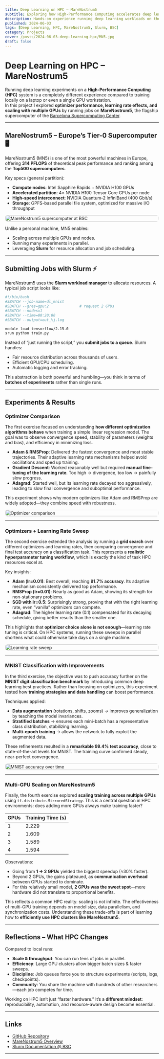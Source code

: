 ```yaml
---
title: Deep Learning on HPC – MareNostrum5
subtitle: Exploring how High-Performance Computing accelerates deep learning experiments
description: Hands-on experience running deep learning workloads on the MareNostrum5 supercomputer at BSC. Covers optimizer benchmarks, MNIST improvements, multi-GPU scaling, and how HPC changes the workflow compared to local environments.
published: 2024-06-03
tags: [Deep Learning, HPC, MareNostrum5, Slurm, BSC]
category: Projects
cover: /posts/2024-06-03-deep-learning-hpc/MN5.jpg
draft: false
---
```


# Deep Learning on HPC – MareNostrum5

Running deep learning experiments on a **High-Performance Computing (HPC)** system is a completely different experience compared to training locally on a laptop or even a single GPU workstation.  
In this project I explored **optimizer performance, learning rate effects, and scaling with multiple GPUs** by running jobs on **MareNostrum5**, the flagship supercomputer of the [Barcelona Supercomputing Center](https://www.bsc.es/).

---

## MareNostrum5 – Europe’s Tier-0 Supercomputer 🖥️

MareNostrum5 (MN5) is one of the most powerful machines in Europe, offering **314 PFLOPS** of theoretical peak performance and ranking among the **Top500 supercomputers**.  

Key specs (general partition):
- **Compute nodes**: Intel Sapphire Rapids + NVIDIA H100 GPUs  
- **Accelerated partition**: 4× NVIDIA H100 Tensor Core GPUs per node  
- **High-speed interconnect**: NVIDIA Quantum-2 InfiniBand (400 Gbit/s)  
- **Storage**: GPFS-based parallel file system, optimized for massive I/O throughput  

<div style="display:flex;justify-content:center;">
  <img src="/posts/2024-06-03-deep-learning-hpc/MN5.jpg" alt="MareNostrum5 supercomputer at BSC" style="width:100%;max-width:800px;border-radius:8px;" />
</div>

Unlike a personal machine, MN5 enables:
- Scaling across multiple GPUs and nodes.  
- Running many experiments in parallel.  
- Leveraging **Slurm** for resource allocation and job scheduling.  

---

## Submitting Jobs with Slurm ⚡

MareNostrum5 uses the **Slurm workload manager** to allocate resources. A typical job script looks like:

```bash
#!/bin/bash
#SBATCH --job-name=dl_mnist
#SBATCH --gres=gpu:2              # request 2 GPUs
#SBATCH --nodes=1
#SBATCH --time=00:20:00
#SBATCH --output=out_%j.log

module load tensorflow/2.15.0
srun python train.py
```

Instead of “just running the script,” you **submit jobs to a queue**. Slurm handles:

* Fair resource distribution across thousands of users.
* Efficient GPU/CPU scheduling.
* Automatic logging and error tracking.

This abstraction is both powerful and humbling—you think in terms of **batches of experiments** rather than single runs.

---
## Experiments & Results

### Optimizer Comparison

The first exercise focused on understanding **how different optimization algorithms behave** when training a simple linear regression model. The goal was to observe convergence speed, stability of parameters (weights and bias), and efficiency in minimizing loss.

* **Adam & RMSProp**: Delivered the fastest convergence and most stable trajectories. Their adaptive learning rate mechanisms helped avoid oscillations and sped up training.  
* **Gradient Descent**: Worked reasonably well but required **manual fine-tuning of the learning rate**. Too high → divergence, too low → painfully slow progress.  
* **Adagrad**: Started well, but its learning rate decayed too aggressively, leading to slow final convergence and suboptimal performance.  

This experiment shows why modern optimizers like Adam and RMSProp are widely adopted—they combine speed with robustness.

<div style="display:flex;justify-content:center;">
  <img src="/posts/2024-06-03-deep-learning-hpc/results/exercise_1.png" alt="Optimizer comparison" style="width:100%;max-width:700px;border-radius:8px;" />
</div>

---

### Optimizers + Learning Rate Sweep

The second exercise extended the analysis by running a **grid search** over different optimizers and learning rates, then comparing convergence and final test accuracy on a classification task. This represents a **realistic hyperparameter tuning workflow**, which is exactly the kind of task HPC resources excel at.

Key insights:  
* **Adam (lr=0.01)**: Best overall, reaching **91.7% accuracy**. Its adaptive mechanism consistently delivered top performance.  
* **RMSProp (lr=0.01)**: Nearly as good as Adam, showing its strength for non-stationary problems.  
* **SGD with lr=0.5**: Surprisingly strong, proving that with the right learning rate, even “vanilla” optimizers can compete.  
* **Adagrad**: The higher learning rate (0.1) compensated for its decaying schedule, giving better results than the smaller one.  

This highlights that **optimizer choice alone is not enough**—learning rate tuning is critical. On HPC systems, running these sweeps in parallel shortens what could otherwise take days on a single machine.

<div style="display:flex;justify-content:center;">
  <img src="/posts/2024-06-03-deep-learning-hpc/results/exercise_2.png" alt="Learning rate sweep" style="width:100%;max-width:700px;border-radius:8px;" />
</div>

---

### MNIST Classification with Improvements

In the third exercise, the objective was to push accuracy further on the **MNIST digit classification benchmark** by introducing common deep learning best practices. Rather than focusing on optimizers, this experiment tested how **training strategies and data handling** can boost performance.

Techniques applied:  
* **Data augmentation** (rotations, shifts, zooms) → improves generalization by teaching the model invariances.  
* **Stratified batches** → ensures each mini-batch has a representative class distribution, stabilizing learning.  
* **Multi-epoch training** → allows the network to fully exploit the augmented data.  

These refinements resulted in a **remarkable 99.4% test accuracy**, close to state-of-the-art levels for MNIST. The training curve confirmed steady, near-perfect convergence.

<div style="display:flex;justify-content:center;">
  <img src="/posts/2024-06-03-deep-learning-hpc/results/exercise_3.png" alt="MNIST accuracy over time" style="width:100%;max-width:700px;border-radius:8px;" />
</div>

---

### Multi-GPU Scaling on MareNostrum5

Finally, the fourth exercise explored **scaling training across multiple GPUs** using `tf.distribute.MirroredStrategy`. This is a central question in HPC environments: does adding more GPUs always make training faster?

| GPUs | Training Time (s) |
| ---- | ----------------- |
| 1    | 2.229             |
| 2    | 1.609             |
| 3    | 1.589             |
| 4    | 1.594             |

Observations:  
* Going from **1 → 2 GPUs** yielded the biggest speedup (≈30% faster).  
* Beyond 2 GPUs, the gains plateaued, as **communication overhead** between GPUs started to dominate.  
* For this relatively small model, **2 GPUs was the sweet spot**—more hardware did not translate to proportional benefits.  

This reflects a common HPC reality: scaling is not infinite. The effectiveness of multi-GPU training depends on model size, data parallelism, and synchronization costs. Understanding these trade-offs is part of learning how to **efficiently use HPC clusters like MareNostrum5**.

---

## Reflections – What HPC Changes

Compared to local runs:

* **Scale & throughput**: You can run tens of jobs in parallel.
* **Efficiency**: Large GPU clusters allow bigger batch sizes & faster sweeps.
* **Discipline**: Job queues force you to structure experiments (scripts, logs, checkpoints).
* **Community**: You share the machine with hundreds of other researchers—each job competes for time.

Working on HPC isn’t just “faster hardware.” It’s a **different mindset**: reproducibility, automation, and resource-aware design become essential.

---

## Links

* [GitHub Repository](https://github.com/marcmonfort/DL-HPC)
* [MareNostrum5 Overview](https://www.bsc.es/supportkc/docs/MareNostrum5/overview/)
* [Slurm Documentation @ BSC](https://www.bsc.es/supportkc/docs/MareNostrum5/slurm/)

---